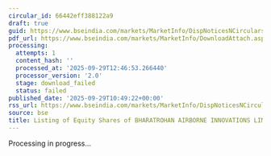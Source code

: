 ```yaml
---
circular_id: 66442eff388122a9
draft: true
guid: https://www.bseindia.com/markets/MarketInfo/DispNoticesNCirculars.aspx?Noticeid={DA808E1A-A802-4929-B5AE-E47B7A07D1BA}&noticeno=20250929-35&dt=09/29/2025&icount=35&totcount=48&flag=0
pdf_url: https://www.bseindia.com/markets/MarketInfo/DownloadAttach.aspx?id=20250929-35&attachedId=
processing:
  attempts: 1
  content_hash: ''
  processed_at: '2025-09-29T12:46:53.266440'
  processor_version: '2.0'
  stage: download_failed
  status: failed
published_date: '2025-09-29T10:49:22+00:00'
rss_url: https://www.bseindia.com/markets/MarketInfo/DispNoticesNCirculars.aspx?Noticeid={DA808E1A-A802-4929-B5AE-E47B7A07D1BA}&noticeno=20250929-35&dt=09/29/2025&icount=35&totcount=48&flag=0
source: bse
title: Listing of Equity Shares of BHARATROHAN AIRBORNE INNOVATIONS LIMITED
---
```


Processing in progress...